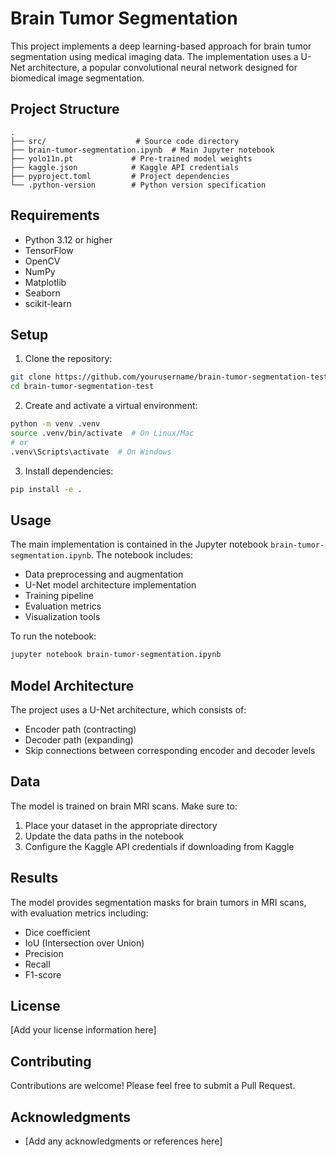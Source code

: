 # Brain Tumor Segmentation

This project implements a deep learning-based approach for brain tumor segmentation using medical imaging data. The implementation uses a U-Net architecture, a popular convolutional neural network designed for biomedical image segmentation.

## Project Structure

```
.
├── src/                    # Source code directory
├── brain-tumor-segmentation.ipynb  # Main Jupyter notebook
├── yolo11n.pt             # Pre-trained model weights
├── kaggle.json            # Kaggle API credentials
├── pyproject.toml         # Project dependencies
└── .python-version        # Python version specification
```

## Requirements

- Python 3.12 or higher
- TensorFlow
- OpenCV
- NumPy
- Matplotlib
- Seaborn
- scikit-learn

## Setup

1. Clone the repository:
```bash
git clone https://github.com/yourusername/brain-tumor-segmentation-test.git
cd brain-tumor-segmentation-test
```

2. Create and activate a virtual environment:
```bash
python -m venv .venv
source .venv/bin/activate  # On Linux/Mac
# or
.venv\Scripts\activate  # On Windows
```

3. Install dependencies:
```bash
pip install -e .
```

## Usage

The main implementation is contained in the Jupyter notebook `brain-tumor-segmentation.ipynb`. The notebook includes:

- Data preprocessing and augmentation
- U-Net model architecture implementation
- Training pipeline
- Evaluation metrics
- Visualization tools

To run the notebook:

```bash
jupyter notebook brain-tumor-segmentation.ipynb
```

## Model Architecture

The project uses a U-Net architecture, which consists of:
- Encoder path (contracting)
- Decoder path (expanding)
- Skip connections between corresponding encoder and decoder levels

## Data

The model is trained on brain MRI scans. Make sure to:
1. Place your dataset in the appropriate directory
2. Update the data paths in the notebook
3. Configure the Kaggle API credentials if downloading from Kaggle

## Results

The model provides segmentation masks for brain tumors in MRI scans, with evaluation metrics including:
- Dice coefficient
- IoU (Intersection over Union)
- Precision
- Recall
- F1-score

## License

[Add your license information here]

## Contributing

Contributions are welcome! Please feel free to submit a Pull Request.

## Acknowledgments

- [Add any acknowledgments or references here]
